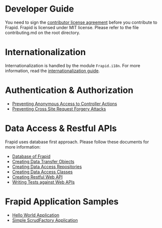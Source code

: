 # Developer Guide

You need to sign the [contributor license agreement](cla.md) before you contribute to Frapid. Frapid is 
licensed under MIT license. Please refer to the file contributing.md on the root directory.

# Internationalization

Internationalization is handled by the module `Frapid.i18n`. For more information, read the [internationalization guide](i18n.md).

# Authentication & Authorization 
- [Preventing Anonymous Access to Controller Actions](auth/restrict-anonymous.md)
- [Preventing Cross Site Request Forgery Attacks](auth/antiforgery.md)

# Data Access & Restful APIs

Frapid uses database first approach. Please follow these documents for more information:

- [Database of Frapid](db.md)
- [Creating Data Transfer Objects](dto.md)
- [Creating Data Access Repositories](data-access/repository.md)
- [Creating Data Access Classes](data-access/dac.md)
- [Creating Restful Web API](rest/api.md)
- [Writing Tests against Web APIs](rest/test.md)

# Frapid Application Samples
- [Hello World Application](#)
- [Simple ScrudFactory Application](#)
